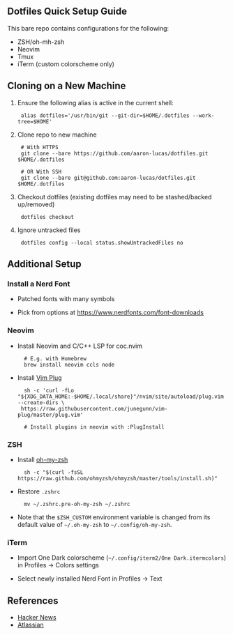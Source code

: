 Dotfiles Quick Setup Guide
--------------------------

This bare repo contains configurations for the following:

* ZSH/oh-mh-zsh
* Neovim
* Tmux
* iTerm (custom colorscheme only)

## Cloning on a New Machine

1. Ensure the following alias is active in the current shell:

        alias dotfiles='/usr/bin/git --git-dir=$HOME/.dotfiles --work-tree=$HOME'

2. Clone repo to new machine

        # With HTTPS
        git clone --bare https://github.com/aaron-lucas/dotfiles.git $HOME/.dotfiles

        # OR With SSH
        git clone --bare git@github.com:aaron-lucas/dotfiles.git $HOME/.dotfiles

3. Checkout dotfiles (existing dotfiles may need to be stashed/backed
   up/removed)

        dotfiles checkout

4. Ignore untracked files

        dotfiles config --local status.showUntrackedFiles no

## Additional Setup

### Install a Nerd Font

* Patched fonts with many symbols

* Pick from options at https://www.nerdfonts.com/font-downloads

### Neovim

* Install Neovim and C/C++ LSP for coc.nvim

        # E.g. with Homebrew
        brew install neovim ccls node

* Install [Vim Plug](https://github.com/junegunn/vim-plug)

        sh -c 'curl -fLo "${XDG_DATA_HOME:-$HOME/.local/share}"/nvim/site/autoload/plug.vim --create-dirs \
       https://raw.githubusercontent.com/junegunn/vim-plug/master/plug.vim'

        # Install plugins in neovim with :PlugInstall

### ZSH

* Install [oh-my-zsh](https://ohmyz.sh/)

        sh -c "$(curl -fsSL https://raw.github.com/ohmyzsh/ohmyzsh/master/tools/install.sh)"

* Restore `.zshrc`

        mv ~/.zshrc.pre-oh-my-zsh ~/.zshrc

* Note that the `$ZSH_CUSTOM` environment variable is changed from its default
  value of `~/.oh-my-zsh` to `~/.config/oh-my-zsh`.


### iTerm

* Import One Dark colorscheme (`~/.config/iterm2/One Dark.itermcolors`) in
  Profiles -> Colors settings

* Select newly installed Nerd Font in Profiles -> Text

## References

* [Hacker News](https://news.ycombinator.com/item?id=11070797)
* [Atlassian](https://www.atlassian.com/git/tutorials/dotfiles)

